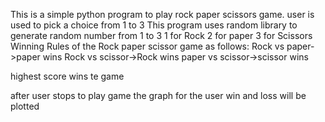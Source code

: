 This is a simple python program to play rock paper scissors game. 
user is used to pick a choice from 1 to 3
This program uses random library to generate random number from 1 to 3 
1 for Rock
2 for paper 
3 for Scissors
Winning Rules of the Rock paper scissor game as follows:
Rock vs paper->paper wins
Rock vs scissor->Rock wins
paper vs scissor->scissor wins

highest score wins te game

after user stops to play game the graph for the user win and loss will be plotted 
